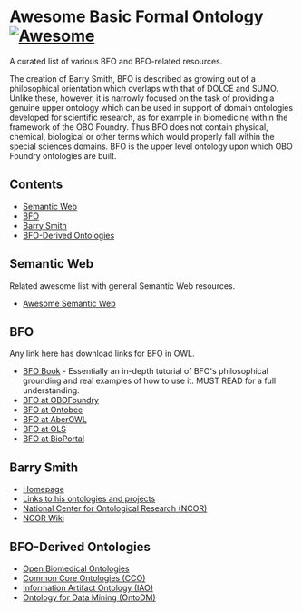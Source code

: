 
# Awesome Basic Formal Ontology [![Awesome](https://cdn.rawgit.com/sindresorhus/awesome/d7305f38d29fed78fa85652e3a63e154dd8e8829/media/badge.svg)](https://github.com/sindresorhus/awesome)

A curated list of various BFO and BFO-related resources.

The creation of Barry Smith, BFO is described as growing out of a philosophical orientation which overlaps with that of DOLCE and SUMO. Unlike these, however, it is narrowly focused on the task of providing a genuine upper ontology which can be used in support of domain ontologies developed for scientific research, as for example in biomedicine within the framework of the OBO Foundry. Thus BFO does not contain physical, chemical, biological or other terms which would properly fall within the special sciences domains. BFO is the upper level ontology upon which OBO Foundry ontologies are built.

## Contents

- [Semantic Web](#semantic-web)
- [BFO](#bfo)
- [Barry Smith](#barry-smith)
- [BFO-Derived Ontologies](#bfo-derived-ontologies)

## Semantic Web
Related awesome list with general Semantic Web resources.
- [Awesome Semantic Web](https://github.com/PR0CK0/awesome-semantic-web)

## BFO
Any link here has download links for BFO in OWL.
- [BFO Book](https://www.biblio.com/search.php?stage=1&author=barry+smith&title=building+ontologies+with+basic+formal+ontology) - Essentially an in-depth tutorial of BFO's philosophical grounding and real examples of how to use it. MUST READ for a full understanding.
- [BFO at OBOFoundry](https://obofoundry.org/ontology/bfo.html)
- [BFO at Ontobee](https://ontobee.org/ontology/bfo)
- [BFO at AberOWL](http://aber-owl.net/ontology/BFO/#/)
- [BFO at OLS](https://www.ebi.ac.uk/ols/ontologies/bfo)
- [BFO at BioPortal](https://bioportal.bioontology.org/ontologies/BFO?p=classes)

## Barry Smith
- [Homepage](http://ontology.buffalo.edu/)
- [Links to his ontologies and projects](http://ontology.buffalo.edu/smith/)
- [National Center for Ontological Research (NCOR)](http://ncor.us/)
- [NCOR Wiki](http://ncorwiki.buffalo.edu/index.php/Main_Page)

## BFO-Derived Ontologies
- [Open Biomedical Ontologies](https://obofoundry.org/)
- [Common Core Ontologies (CCO)](https://github.com/CommonCoreOntology/CommonCoreOntologies)
- [Information Artifact Ontology (IAO)](https://obofoundry.org/ontology/iao.html)
- [Ontology for Data Mining (OntoDM)](https://kt.ijs.si/panovp/OntoDM/)

